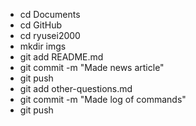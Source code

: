  - cd Documents
 - cd GitHub
 - cd ryusei2000
 - mkdir imgs
 - git add README.md
 - git commit -m "Made news article"
 - git push
 - git add other-questions.md
 - git commit -m "Made log of commands"
 - git push